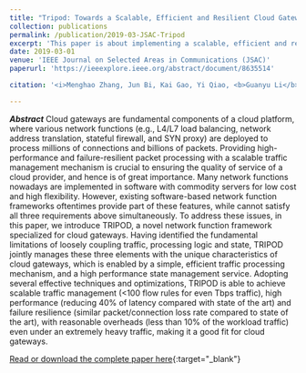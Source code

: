 ```yaml
---
title: "Tripod: Towards a Scalable, Efficient and Resilient Cloud Gateway"
collection: publications
permalink: /publication/2019-03-JSAC-Tripod
excerpt: 'This paper is about implementing a scalable, efficient and resilient cloud gateway.'
date: 2019-03-01
venue: 'IEEE Journal on Selected Areas in Communications (JSAC)'
paperurl: 'https://ieeexplore.ieee.org/abstract/document/8635514'

citation: '<i>Menghao Zhang, Jun Bi, Kai Gao, Yi Qiao, <b>Guanyu Li</b>, Xiao Kong, Zhaogeng Li, and Hongxin Hu. &quot;Tripod: Towards a Scalable, Efficient and Resilient Cloud Gateway&quot;. In IEEE Journal on Selected Areas in Communications (JSAC), Vol.37, No.3, 2019.</i>'

---
```

***Abstract***
Cloud gateways are fundamental components of a cloud platform, where various network functions (e.g., L4/L7 load balancing, network address translation, stateful firewall, and SYN proxy) are deployed to process millions of connections and billions of packets. Providing high-performance and failure-resilient packet processing with a scalable traffic management mechanism is crucial to ensuring the quality of service of a cloud provider, and hence is of great importance. Many network functions nowadays are implemented in software with commodity servers for low cost and high flexibility. However, existing software-based network function frameworks oftentimes provide part of these features, while cannot satisfy all three requirements above simultaneously. To address these issues, in this paper, we introduce TRIPOD, a novel network function framework specialized for cloud gateways. Having identified the fundamental limitations of loosely coupling traffic, processing logic and state, TRIPOD jointly manages these three elements with the unique characteristics of cloud gateways, which is enabled by a simple, efficient traffic processing mechanism, and a high performance state management service. Adopting several effective techniques and optimizations, TRIPOD is able to achieve scalable traffic management (&lt;100 flow rules for even Tbps traffic), high performance (reducing 40% of latency compared with state of the art) and failure resilience (similar packet/connection loss rate compared to state of the art), with reasonable overheads (less than 10% of the workload traffic) even under an extremely heavy traffic, making it a good fit for cloud gateways.

[Read or download the complete paper here](https://ieeexplore.ieee.org/abstract/document/8635514){:target="\_blank"}
